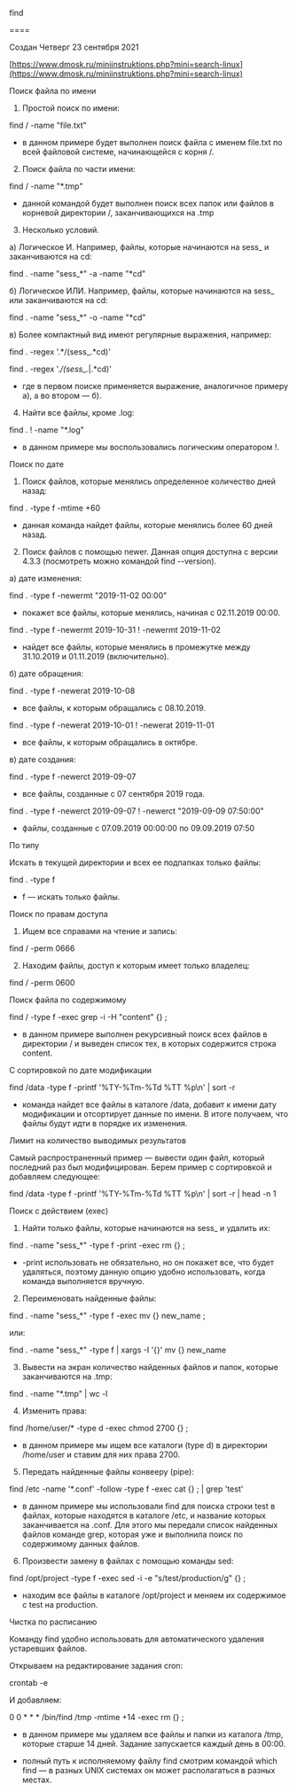 find

====

Создан Четверг 23 сентября 2021

[https://www.dmosk.ru/miniinstruktions.php?mini=search-linux](https://www.dmosk.ru/miniinstruktions.php?mini=search-linux)

Поиск файла по имени

1. Простой поиск по имени:

find / -name "file.txt"

* в данном примере будет выполнен поиск файла с именем file.txt по всей файловой системе, начинающейся с корня /.

2. Поиск файла по части имени:

find / -name "*.tmp"

* данной командой будет выполнен поиск всех папок или файлов в корневой директории /, заканчивающихся на .tmp

3. Несколько условий.

а) Логическое И. Например, файлы, которые начинаются на sess_ и заканчиваются на cd:

find . -name "sess_*" -a -name "*cd"

б) Логическое ИЛИ. Например, файлы, которые начинаются на sess_ или заканчиваются на cd:

find . -name "sess_*" -o -name "*cd"

в) Более компактный вид имеют регулярные выражения, например:

find . -regex '.*/\(sess_.*cd\)'

find . -regex '.*/\(sess_.*\|.*cd\)'

* где в первом поиске применяется выражение, аналогичное примеру а), а во втором — б).

4. Найти все файлы, кроме .log:

find . ! -name "*.log"

* в данном примере мы воспользовались логическим оператором !.

Поиск по дате

1. Поиск файлов, которые менялись определенное количество дней назад:

find . -type f -mtime +60

* данная команда найдет файлы, которые менялись более 60 дней назад.

2. Поиск файлов с помощью newer. Данная опция доступна с версии 4.3.3 (посмотреть можно командой find --version).

а) дате изменения:

find . -type f -newermt "2019-11-02 00:00"

* покажет все файлы, которые менялись, начиная с 02.11.2019 00:00.

find . -type f -newermt 2019-10-31 ! -newermt 2019-11-02

* найдет все файлы, которые менялись в промежутке между 31.10.2019 и 01.11.2019 (включительно).

б) дате обращения:

find . -type f -newerat 2019-10-08

* все файлы, к которым обращались с 08.10.2019.

find . -type f -newerat 2019-10-01 ! -newerat 2019-11-01

* все файлы, к которым обращались в октябре.

в) дате создания:

find . -type f -newerct 2019-09-07

* все файлы, созданные с 07 сентября 2019 года.

find . -type f -newerct 2019-09-07 ! -newerct "2019-09-09 07:50:00"

* файлы, созданные с 07.09.2019 00:00:00 по 09.09.2019 07:50

По типу

Искать в текущей директории и всех ее подпапках только файлы:

find . -type f

* f — искать только файлы.

Поиск по правам доступа

1. Ищем все справами на чтение и запись:

find / -perm 0666

2. Находим файлы, доступ к которым имеет только владелец:

find / -perm 0600

Поиск файла по содержимому

find / -type f -exec grep -i -H "content" {} \;

* в данном примере выполнен рекурсивный поиск всех файлов в директории / и выведен список тех, в которых содержится строка content.

С сортировкой по дате модификации

find /data -type f -printf '%TY-%Tm-%Td %TT %p\n' | sort -r

* команда найдет все файлы в каталоге /data, добавит к имени дату модификации и отсортирует данные по имени. В итоге получаем, что файлы будут идти в порядке их изменения.

Лимит на количество выводимых результатов

Самый распространенный пример — вывести один файл, который последний раз был модифицирован. Берем пример с сортировкой и добавляем следующее:

find /data -type f -printf '%TY-%Tm-%Td %TT %p\n' | sort -r | head -n 1

Поиск с действием (exec)

1. Найти только файлы, которые начинаются на sess_ и удалить их:

find . -name "sess_*" -type f -print -exec rm {} \;

* -print использовать не обязательно, но он покажет все, что будет удаляться, поэтому данную опцию удобно использовать, когда команда выполняется вручную.

2. Переименовать найденные файлы:

find . -name "sess_*" -type f -exec mv {} new_name \;

или:

find . -name "sess_*" -type f | xargs -I '{}' mv {} new_name

3. Вывести на экран количество найденных файлов и папок, которые заканчиваются на .tmp:

find . -name "*.tmp" | wc -l

4. Изменить права:

find /home/user/* -type d -exec chmod 2700 {} \;

* в данном примере мы ищем все каталоги (type d) в директории /home/user и ставим для них права 2700.

5. Передать найденные файлы конвееру (pipe):

find /etc -name '*.conf' -follow -type f -exec cat {} \; | grep 'test'

* в данном примере мы использовали find для поиска строки test в файлах, которые находятся в каталоге /etc, и название которых заканчивается на .conf. Для этого мы передали список найденных файлов команде grep, которая уже и выполнила поиск по содержимому данных файлов.

6. Произвести замену в файлах с помощью команды sed:

find /opt/project -type f -exec sed -i -e "s/test/production/g" {} \;

* находим все файлы в каталоге /opt/project и меняем их содержимое с test на production.

Чистка по расписанию

Команду find удобно использовать для автоматического удаления устаревших файлов.

Открываем на редактирование задания cron:

crontab -e

И добавляем:

0 0 * * * /bin/find /tmp -mtime +14 -exec rm {} \;

* в данном примере мы удаляем все файлы и папки из каталога /tmp, которые старше 14 дней. Задание запускается каждый день в 00:00.

* полный путь к исполняемому файлу find смотрим командой which find — в разных UNIX системах он может располагаться в разных местах.